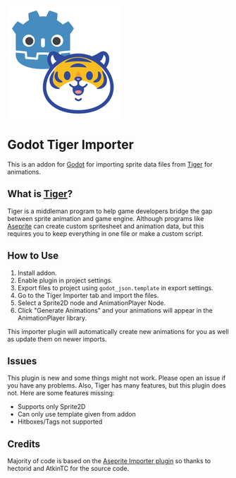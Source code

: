 ![](./addons/tiger_importer/godottiger.svg)

# Godot Tiger Importer
This is an addon for [Godot](https://godotengine.org/) for importing sprite data files from [Tiger](https://github.com/agersant/tiger) for animations.

## What is [Tiger](https://github.com/agersant/tiger)?
Tiger is a middleman program to help game developers bridge the gap between sprite animation and game engine. Although programs like [Aseprite](https://www.aseprite.org/) can create custom spritesheet and animation data, but this requires you to keep everything in one file or make a custom script.

## How to Use
1. Install addon.
2. Enable plugin in project settings.
3. Export files to project using `godot_json.template` in export settings.
4. Go to the Tiger Importer tab and import the files.
5. Select a Sprite2D node and AnimationPlayer Node.
6. Click "Generate Animations" and your animations will appear in the AnimationPlayer library.

This importer plugin will automatically create new animations for you as well as update them on newer imports.

## Issues
This plugin is new and some things might not work. Please open an issue if you have any problems. Also, Tiger has many features, but this plugin does not. Here are some features missing:

- Supports only Sprite2D
- Can only use template given from addon
- Hitboxes/Tags not supported

## Credits
Majority of code is based on the [Aseprite Importer plugin](https://github.com/AtkinTC/aseprite_importer) so thanks to hectorid and AtkinTC for the source code.
